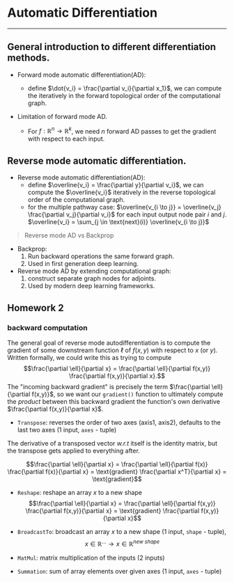 # Automatic Differentiation
***

## General introduction to different differentiation methods.
- Forward mode automatic differentiation(AD): 
    - define $\dot{v_i} = \frac{\partial v_i}{\partial x_1}$, we can compute the iteratively in the forward topological order of the computational graph.

- Limitation of forward mode AD.
    - For $f:\mathbb{R}^n \to \mathbb{R}^k$, we need $n$ forward AD passes to get the gradient with respect to each input.


## Reverse mode automatic differentiation.
- Reverse mode automatic differentiation(AD):
    - define $\overline{v_i} = \frac{\partial y}{\partial v_i}$, we can compute the $\overline{v_i}$ iteratively in the reverse topological order of the computational graph.
    - for the multiple pathway case: $\overline{v_{i \to j}} = \overline{v_j} \frac{\partial v_j}{\partial v_i}$ for each input output node pair $i$ and $j$. $\overline{v_i} = \sum_{j \in \text{next}(i)} \overline{v_{i \to j}}$

> Reverse mode AD vs Backprop
- Backprop:
    1. Run backward operations the same forward graph.
    2. Used in first generation deep learning.
- Reverse mode AD by extending computational graph:
    1. construct separate graph nodes for adjoints.
    2. Used by modern deep learning frameworks.



## Homework 2

### backward computation

The general goal of reverse mode autodifferentiation is to compute the gradient of some downstream function $\ell$ of $f(x,y)$ with respect to $x$ (or $y$).  Written formally, we could write this as trying to compute
$$\frac{\partial \ell}{\partial x} = \frac{\partial \ell}{\partial f(x,y)} \frac{\partial f(x,y)}{\partial x}.$$
The "incoming backward gradient" is precisely the term $\frac{\partial \ell}{\partial f(x,y)}$, so we want our `gradient()` function to ultimately compute the _product_ between this backward gradient the function's own derivative $\frac{\partial f(x,y)}{\partial x}$.

- `Transpose`: reverses the order of two axes (axis1, axis2), defaults to the last two axes (1 input, `axes` - tuple)

The derivative of a transposed vector *w.r.t* itself is the identity matrix, but the transpose gets applied to everything after.

$$\frac{\partial \ell}{\partial x} = \frac{\partial \ell}{\partial f(x)} \frac{\partial f(x)}{\partial x} = \text{gradient} \frac{\partial x^T}{\partial x} = \text{gradient}$$


- `Reshape`: reshape an array $x$ to a new shape
$$\frac{\partial \ell}{\partial x} = \frac{\partial \ell}{\partial f(x,y)} \frac{\partial f(x,y)}{\partial x} = \text{gradient} \frac{\partial f(x,y)}{\partial x}$$

- `BroadcastTo`:
broadcast an array $x$ to a new shape (1 input, `shape` - tuple), $$x\in\mathbb{R}^{...} \to x\in\mathbb{R}^{new \ shape}$$


- `MatMul`: matrix multiplication of the inputs (2 inputs)


- `Summation`: sum of array elements over given axes (1 input, `axes` - tuple)

